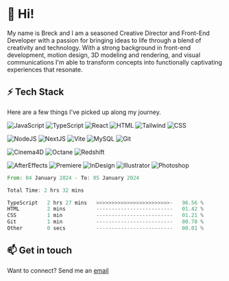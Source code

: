 
# 👋 Hi!

My name is Breck and I am a seasoned Creative Director and Front-End Developer with a passion for bringing ideas to life through a blend of creativity and technology. With a strong background in front-end development, motion design, 3D modeling and rendering, and visual communications I'm able to transform concepts into functionally captivating experiences that resonate.


## ⚡️ Tech Stack

Here are a few things I've picked up along my journey.

![JavaScript](https://img.shields.io/badge/JavaScript-f0dc50?style=for-the-badge&logo=javascript&logoColor=ffffff) ![TypeScript](https://img.shields.io/badge/TypeScript-2782ff?style=for-the-badge&logo=typescript&logoColor=ffffff) ![React](https://img.shields.io/badge/React-20b8ff?style=for-the-badge&logo=react&logoColor=ffffff) ![HTML](https://img.shields.io/badge/HTML-f0f0f0?style=for-the-badge&logo=html5) ![Tailwind](https://img.shields.io/badge/Tailwind-f0f0f0?style=for-the-badge&logo=Tailwind%20css) ![CSS](https://img.shields.io/badge/CSS-0066ff?style=for-the-badge&logo=CSS)

![NodeJS](https://img.shields.io/badge/Node.JS-528e53?style=for-the-badge&logo=nodejs) ![NextJS](https://img.shields.io/badge/Next.JS-272727?style=for-the-badge&logo=next) ![Vite](https://img.shields.io/badge/Vite-ffb739?style=for-the-badge&logo=vite&logoColor=%23fffff) ![MySQL](https://img.shields.io/badge/MySQL-000000?style=for-the-badge&logo=mysql) ![Git](https://img.shields.io/badge/Git-e9e9e9?style=for-the-badge&logo=git)

![Cinema4D](https://img.shields.io/badge/Cinema%204D-542af3?style=for-the-badge&logo=cinema%204d) ![Octane](https://img.shields.io/badge/Octane-b80909?style=for-the-badge&logo=octane) ![Redshift](https://img.shields.io/badge/Redshift-ad4b4b?style=for-the-badge&logo=redshift)

![AfterEffects](https://img.shields.io/badge/AfterEffects-361a56?style=for-the-badge&logo=adobe%20after%20effects) ![Premiere](https://img.shields.io/badge/Premiere-361a56?style=for-the-badge&logo=adobe%20premiere%20pro) ![InDesign](https://img.shields.io/badge/InDesign-0f3768?style=for-the-badge&logo=adobe%20indesign) ![Illustrator](https://img.shields.io/badge/Illustrator-0f3768?style=for-the-badge&logo=adobe%20illustrator) ![Photoshop](https://img.shields.io/badge/Photoshop-0f3768?style=for-the-badge&logo=adobe%20photoshop)


<!--START_SECTION:waka-->

```rust
From: 04 January 2024 - To: 05 January 2024

Total Time: 2 hrs 32 mins

TypeScript   2 hrs 27 mins   >>>>>>>>>>>>>>>>>>>>>>>>-   96.56 %
HTML         2 mins          -------------------------   01.42 %
CSS          1 min           -------------------------   01.21 %
Git          1 min           -------------------------   00.78 %
Other        0 secs          -------------------------   00.01 %
```

<!--END_SECTION:waka-->


## 📫 Get in touch

Want to connect? Send me an [email](mailto:breck.houghton@gmail.com)

